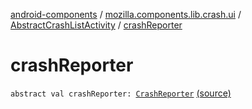 [android-components](../../index.md) / [mozilla.components.lib.crash.ui](../index.md) / [AbstractCrashListActivity](index.md) / [crashReporter](./crash-reporter.md)

# crashReporter

`abstract val crashReporter: `[`CrashReporter`](../../mozilla.components.lib.crash/-crash-reporter/index.md) [(source)](https://github.com/mozilla-mobile/android-components/blob/master/components/lib/crash/src/main/java/mozilla/components/lib/crash/ui/AbstractCrashListActivity.kt#L16)